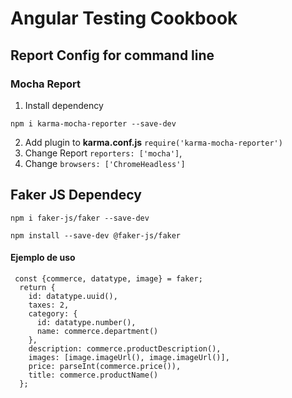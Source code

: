 # Angular Testing Cookbook

## Report Config for command line

### Mocha Report

1. Install dependency
```
npm i karma-mocha-reporter --save-dev
```
2. Add plugin to **karma.conf.js** `require('karma-mocha-reporter')`
3. Change Report `reporters: ['mocha']`,
4. Change `browsers: ['ChromeHeadless']`


## Faker JS Dependecy

```
npm i faker-js/faker --save-dev

npm install --save-dev @faker-js/faker
```
#### Ejemplo de uso
```
 const {commerce, datatype, image} = faker;
  return {
    id: datatype.uuid(),
    taxes: 2,
    category: {
      id: datatype.number(),
      name: commerce.department()
    },
    description: commerce.productDescription(),
    images: [image.imageUrl(), image.imageUrl()],
    price: parseInt(commerce.price()),
    title: commerce.productName()
  }; 
```


